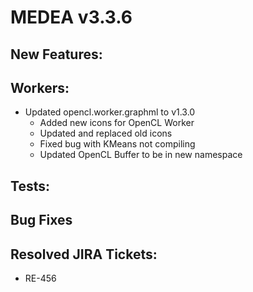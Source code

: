 # MEDEA v3.3.6
## New Features:

## Workers:
* Updated opencl.worker.graphml to v1.3.0
  * Added new icons for OpenCL Worker
  * Updated and replaced old icons
  * Fixed bug with KMeans not compiling
  * Updated OpenCL Buffer to be in new namespace

## Tests:

## Bug Fixes
## Resolved JIRA Tickets:
* RE-456

